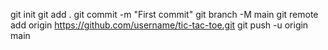 git init
git add .
git commit -m "First commit"
git branch -M main
git remote add origin https://github.com/username/tic-tac-toe.git
git push -u origin main

